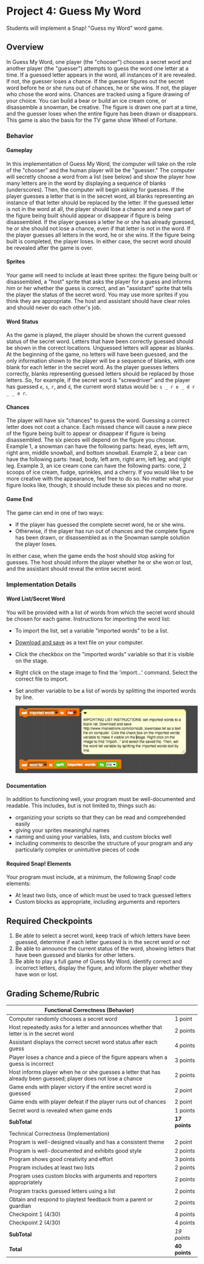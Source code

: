 # Project 4: Guess My Word

Students will implement a Snap! "Guess my Word" word game.

## Overview

In Guess My Word, one player (the "chooser") chooses a secret word and another player (the "guesser") attempts to guess the word one letter at a time.  If a guessed letter appears in the word, all instances of it are revealed.  If not, the guesser loses a chance.  If the guesser figures out the secret word before he or she runs out of chances, he or she wins.  If not, the player who chose the word wins.  Chances are tracked using a figure drawing of your choice. You can build a bear or build an ice cream cone, or disassemble a snowman, be creative.  The figure is drawn one part at a time, and the guesser loses when the entire figure has been drawn or disappears. This game is also the basis for the TV game show Wheel of Fortune.

### Behavior

#### Gameplay

In this implementation of Guess My Word, the computer will take on the role of the "chooser" and the human player will be the "guesser."  The computer will secretly choose a word from a list (see below) and show the player how many letters are in the word by displaying a sequence of blanks (underscores).  Then, the computer will begin asking for guesses.  If the player guesses a letter that is in the secret word, all blanks representing an instance of that letter should be replaced by the letter.  If the guessed letter is not in the word at all, the player should lose a chance and a new part of the figure being built should appear or disappear if figure is being disassembled.  If the player guesses a letter he or she has already guessed, he or she should not lose a chance, even if that letter is not in the word.  If the player guesses all letters in the word, he or she wins.  If the figure being built is completed, the player loses.  In either case, the secret word should be revealed after the game is over.

#### Sprites

Your game will need to include at least three sprites: the figure being built or disassembled, a "host" sprite that asks the player for a guess and informs him or her whether the guess is correct, and an "assistant" sprite that tells the player the status of the secret word.  You may use more sprites if you think they are appropriate. The host and assistant should have clear roles and should never do each other's job.

#### Word Status

As the game is played, the player should be shown the current guessed status of the secret word.  Letters that have been correctly guessed should be shown in the correct locations.  Unguessed letters will appear as blanks.  At the beginning of the game, no letters will have been guessed, and the only information shown to the player will be a sequence of blanks, with one blank for each letter in the secret word.  As the player guesses letters correctly, blanks representing guessed letters should be replaced by those letters.  So, for example, if the secret word is "screwdriver" and the player has guessed `e`, `s`, `r`, and `d`, the current word status would be: `s _ r e _ d r _ _ e r`.

#### Chances

The player will have six "chances" to guess the word.  Guessing a correct letter does not cost a chance.  Each missed chance will cause a new piece of the figure being built to appear or disappear if figure is being disassembled. The six pieces will depend on the  figure you choose.  Example 1, a snowman can have the following parts: head, eyes, left arm, right arm, middle snowball, and bottom snowball.  Example 2, a bear can have the following parts: head, body, left arm, right arm, left leg, and right leg.  Example 3, an ice cream cone can have the following parts: cone, 2 scoops of ice cream, fudge, sprinkles, and a cherry. If you would like to be more creative with the appearance, feel free to do so.  No matter what your figure looks like, though, it should include these six pieces and no more.

#### Game End

The game can end in one of two ways:

* If the player has guessed the complete secret word, he or she wins.
* Otherwise, if the player has run out of chances and the complete figure has been drawn, or disassembled as in the Snowman sample solution the player loses.

In either case, when the game ends the host should stop asking for guesses.  The host should inform the player whether he or she won or lost, and the assistant should reveal the entire secret word.

### Implementation Details

#### Word List/Secret Word

You will be provided with a list of words from which the secret word should be chosen for each game.  Instructions for importing the word list:

* To import the list, set a variable "imported words" to be a list.
* [Download and save](http://www.mieliestronk.com/corncob_lowercase.txt)  as a text file on your computer.
* Click the checkbox on the "imported words" variable so that it is visible on the stage.
* Right click on the stage image to find the 'import...' command. Select the correct file to import.
* Set another variable to be a list of words by splitting the imported words by line.

    ![Importing List Instructions](importingListInstructions.PNG)

#### Documentation

In addition to functioning well, your program must be well-documented and readable.  This includes, but is not limited to, things such as:

* organizing your scripts so that they can be read and comprehended easily
* giving  your sprites meaningful names
* naming and using your variables, lists, and custom blocks well
* including comments to describe the structure of your program and any particularly complex or unintuitive pieces of code

#### Required Snap! Elements

Your program must include, at a minimum, the following Snap! code elements:

* At least two lists, once of which must be used to track guessed letters
* Custom blocks as appropriate, including arguments and reporters

## Required Checkpoints

1. Be able to select a secret word, keep track of which letters have been guessed, determine if each letter guessed is in the secret word or not
2. Be able to  announce the current status of the word, showing letters that have been guessed and blanks for other letters.
3. Be able to play a full game of Guess My Word, identify correct and incorrect letters, display the figure, and inform the player whether they have won or lost.

## Grading Scheme/Rubric

| Functional Correctness (Behavior)                                                                                |            |
| ------------------| ---------- |
| Computer randomly chooses a secret word                                                                          | 1 point    |
| Host repeatedly asks for a letter and announces whether that letter is in the secret word                        | 2 points   |
| Assistant displays the correct secret word status after each guess                                               | 4 points   |
| Player loses a chance and a piece of the figure appears when a guess is incorrect                               | 3 points   |
| Host informs player when he or she guesses a letter that has already been guessed; player does not lose a chance | 2 points   |
| Game ends with player victory if the entire secret word is guessed                                               | 2 point    |
| Game ends with player defeat if the player runs out of chances                                                   | 2 point    |
| Secret word is revealed when game ends                                                                           | 1 points   |
| **SubTotal**                                                                                                           | **17  points** |
| Technical Correctness (Implementation)                                                                           |            |
| Program is well-designed visually and has a consistent theme                                                     | 2 point    |
| Program is well-documented and exhibits good style                                                               | 2 points   |
| Program shows good creativity and effort                                                                         | 3 points   |
| Program includes at least two lists                                                                              | 2 points   |
| Program uses custom blocks with arguments and reporters appropriately                                            | 2 points   |
| Program tracks guessed letters using a list                                                                      | 2 points   |
| Obtain and respond to playtest feedback from a parent or guardian                                                | 2 points   |
| Checkpoint 1 (4/30)                                                                                              | 4 points   |
| Checkpoint 2 (4/30)                                                                                              | 4 points   |
| **SubTotal**                                                                                                     | _19 points_  |
| **Total**                                                                                                           | **40 points**  |
